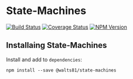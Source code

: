 # State-Machines

[![Build Status](https://app.travis-ci.com/walts81/state-machine-js.svg?branch=master)](https://app.travis-ci.com/walts81/state-machine-js)
[![Coverage Status](https://coveralls.io/repos/github/walts81/state-machine-js/badge.svg?branch=master)](https://coveralls.io/github/walts81/state-machine-js?branch=master)
[![NPM Version](https://img.shields.io/npm/v/@walts81/state-machines.svg)](https://www.npmjs.com/package/@walts81/state-machines)

## Installaing State-Machines

Install and add to `dependencies`:

```
npm install --save @walts81/state-machines
```
